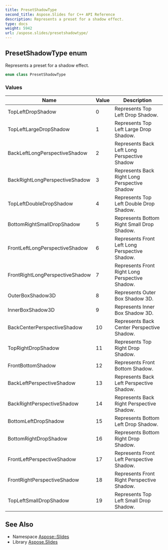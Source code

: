 ```yaml
---
title: PresetShadowType
second_title: Aspose.Slides for C++ API Reference
description: Represents a preset for a shadow effect.
type: docs
weight: 5942
url: /aspose.slides/presetshadowtype/
---
```

## PresetShadowType enum


Represents a preset for a shadow effect.

```cpp
enum class PresetShadowType
```

### Values

| Name | Value | Description |
| --- | --- | --- |
| TopLeftDropShadow | 0 | Represents Top Left Drop Shadow. |
| TopLeftLargeDropShadow | 1 | Represents Top Left Large Drop Shadow. |
| BackLeftLongPerspectiveShadow | 2 | Represents Back Left Long Perspective Shadow |
| BackRightLongPerspectiveShadow | 3 | Represents Back Right Long Perspective Shadow |
| TopLeftDoubleDropShadow | 4 | Represents Top Left Double Drop Shadow. |
| BottomRightSmallDropShadow | 5 | Represents Bottom Right Small Drop Shadow. |
| FrontLeftLongPerspectiveShadow | 6 | Represents Front Left Long Perspective Shadow. |
| FrontRightLongPerspectiveShadow | 7 | Represents Front Right Long Perspective Shadow. |
| OuterBoxShadow3D | 8 | Represents Outer Box Shadow 3D. |
| InnerBoxShadow3D | 9 | Represents Inner Box Shadow 3D. |
| BackCenterPerspectiveShadow | 10 | Represents Back Center Perspective Shadow. |
| TopRightDropShadow | 11 | Represents Top Right Drop Shadow. |
| FrontBottomShadow | 12 | Represents Front Bottom Shadow. |
| BackLeftPerspectiveShadow | 13 | Represents Back Left Perspective Shadow. |
| BackRightPerspectiveShadow | 14 | Represents Back Right Perspective Shadow. |
| BottomLeftDropShadow | 15 | Represents Bottom Left Drop Shadow. |
| BottomRightDropShadow | 16 | Represents Bottom Right Drop Shadow. |
| FrontLeftPerspectiveShadow | 17 | Represents Front Left Perspective Shadow. |
| FrontRightPerspectiveShadow | 18 | Represents Front Right Perspective Shadow. |
| TopLeftSmallDropShadow | 19 | Represents Top Left Small Drop Shadow. |

## See Also

* Namespace [Aspose::Slides](../)
* Library [Aspose.Slides](../../)